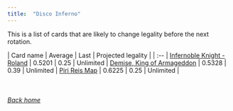 ```yaml
---
title:  "Disco Inferno"
---
```


This is a list of cards that are likely to change legality before the next rotation.

| Card name | Average | Last | Projected legality |
| :-- |
[Infernoble Knight - Roland](https://db.ygoprodeck.com/card/?search=Infernoble%20Knight%20-%20Roland) | 0.5201 | 0.25 | Unlimited |
[Demise, King of Armageddon](https://db.ygoprodeck.com/card/?search=Demise,%20King%20of%20Armageddon) | 0.5328 | 0.39 | Unlimited |
[Piri Reis Map](https://db.ygoprodeck.com/card/?search=Piri%20Reis%20Map) | 0.6225 | 0.25 | Unlimited |

<br>

###### [Back home](index)